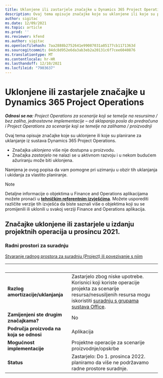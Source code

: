 ```yaml
---
title: Uklonjene ili zastarjele značajke u Dynamics 365 Project Operations
description: Ovaj tema opisuje značajke koje su uklonjene ili koje su planirane za uklanjanje iz sustava Dynamics 365 Project Operations.
author: sigitac
ms.date: 12/09/2021
ms.topic: article
ms.prod: ''
ms.reviewer: kfend
ms.author: sigitac
ms.openlocfilehash: 7aa2888b2752641e99087031a85177cb1171363d
ms.sourcegitcommit: 04dc8d952e6da3ab3eb2a20131c6f7cee6040876
ms.translationtype: MT
ms.contentlocale: hr-HR
ms.lasthandoff: 12/10/2021
ms.locfileid: "7903637"
---
```

# <a name="removed-or-deprecated-features-in-dynamics-365-project-operations"></a>Uklonjene ili zastarjele značajke u Dynamics 365 Project Operations

_**Odnosi se na:** Project Operations za scenarije koji se temelje na resursima / bez zaliha, jednostavne implementacije – od sklapanja posla do predračuna i Project Operations za scenarije koji se temelje na zalihama / proizvodnji_

Ovaj tema opisuje značajke koje su uklonjene ili koje su planirane za uklanjanje iz sustava Dynamics 365 Project Operations.

- Značajka *uklonjeno* više nije dostupna u proizvodu.
- Značajka *zastarjelo* ne nalazi se u aktivnom razvoju i u nekom budućem ažuriranju može biti uklonjena.

Namjena je ovog popisa da vam pomogne pri uzimanju u obzir tih uklanjanja i ukidanja za vlastito planiranje.

> [!NOTE]
> Detaljne informacije o objektima u Finance and Operations aplikacijama možete pronaći u [**tehničkim referentnim izvješćima**](/dynamics/s-e/global/axtechrefrep_61). Možete usporediti različite verzije tih izvješća da biste saznali više o objektima koji su se promijenili ili uklonili u svakoj verziji Finance and Operations aplikacija.

## <a name="features-removed-or-deprecated-in-the-project-operations-december-2021-release"></a>Značajke uklonjene ili zastarjele u izdanju projektnih operacija u prosincu 2021.

### <a name="collaboration-workspaces"></a>Radni prostori za suradnju

[Stvaranje radnog prostora za suradnju (Project) ili povezivanje s njim](/dynamicsax-2012/appuser-itpro/create-or-link-to-a-collaboration-workspace-project)

| &nbsp; | &nbsp; |
|--------|--------|
| **Razlog amortizacije/uklanjanja** | Zastarjelo zbog niske upotrebe. Korisnici koji koriste operacije projekta za scenarije resursa/nesusiljenih resursa mogu iskoristiti [suradnju s grupama sustava Office](../project-management/collaboration-groups.md). |
| **Zamijenjeni ste drugim značajkama?** | No |
| **Područja proizvoda na koja se odnosi** | Aplikacija  |
| **Mogućnost implementacije** | Projektne operacije za scenarije proizvodnje/opskrbe |
| **Status** | Zastarjelo: Do 1. prosinca 2022. planiramo da više ne podržavamo radne prostore suradnje. |
